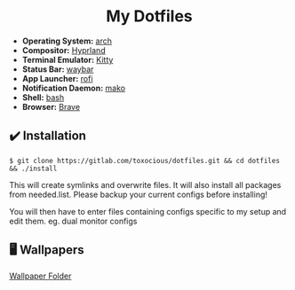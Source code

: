 <h1 align="center">My Dotfiles</h1>

<!-- <img src="assets/preview.png" alt="Rice Showcase" align="right" width="450"> -->

- **Operating System:** [arch](https://archlinux.org/)
- **Compositor:** [Hyprland](https://github.com/hyprwm/Hyprland)
- **Terminal Emulator:** [Kitty](https://github.com/kovidgoyal/kitty)
- **Status Bar:** [waybar](https://github.com/Alexays/Waybar/)
- **App Launcher:** [rofi](https://github.com/lbonn/rofi)
- **Notification Daemon:** [mako](https://github.com/emersion/mako)
- **Shell:** [bash](https://www.gnu.org/software/bash/)
- **Browser:** [Brave](https://brave.com/)

## ✔️ Installation

```
$ git clone https://gitlab.com/toxocious/dotfiles.git && cd dotfiles && ./install
```

This will create symlinks and overwrite files. It will also install all packages from needed.list. Please backup your current configs before installing!

You will then have to enter files containing configs specific to my setup and edit them. eg. dual monitor configs

## 🖥️ Wallpapers

[Wallpaper Folder](https://gitlab.com/fazzi/dotfiles/-/tree/main/assets/wallpapers "wallpapers folder")
